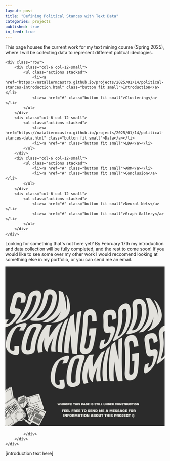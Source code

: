 ```yaml
---
layout: post
title: "Defining Political Stances with Text Data"
categories: projects
published: true
in_feed: true
---
```

This page houses the current work for my text mining course (Spring 2025), where I will be collecting data to represent different politcal ideologies. 
 <section>

 </section>

 <section>

 	<div class="row">
		<div class="col-6 col-12-small">
			<ul class="actions stacked">
				<li><a href="https://nataliermcastro.github.io/projects/2025/01/14/political-stances-introduction.html" class="button fit small">Introduction</a></li>
				<li><a href="#" class="button fit small">Clustering</a></li>
			</ul>
		</div>
		<div class="col-6 col-12-small">
			<ul class="actions stacked">
				<li><a href="https://nataliermcastro.github.io/projects/2025/01/14/political-stances-data.html" class="button fit small">Data</a></li>
				<li><a href="#" class="button fit small">LDA</a></li>
			</ul>
		</div>
		<div class="col-6 col-12-small">
			<ul class="actions stacked">
				<li><a href="#" class="button fit small">ARM</a></li>
				<li><a href="#" class="button fit small">Conclusion</a></li>
			</ul>
		</div>
		<div class="col-6 col-12-small">
			<ul class="actions stacked">
				<li><a href="#" class="button fit small">Neural Nets</a></li>
				<li><a href="#" class="button fit small">Graph Gallery</a></li>
			</ul>
		</div>
	</div>
 </section>



<section>

 Looking for something that's not here yet? By February 17th my introduction and data collection will be fully completed, and the rest to come soon! If you would like to see some over my other work I would reccomend looking at something else in my portfolio, or you can send me an email.

  <section>
	<div class="box alt">
		<div class="row gtr-50 gtr-uniform">
			<div class="col-12"><span class="image fit"><img src="WHOOPS! THIS PAGE IS STILL UNDER CONSTRUCTION.jpg" alt="A black and white text that says 'whoops! this page is still under construction"  /></span> 
        
			</div>
		</div>
	</div>
</section>
[introduction text here] 
</section>
